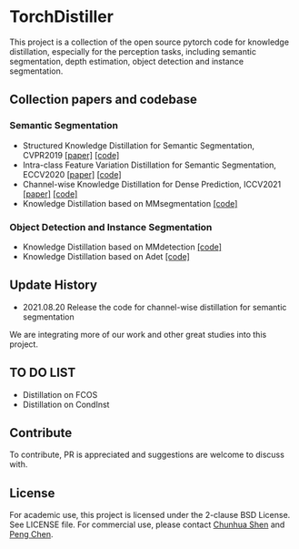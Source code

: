 
# TorchDistiller

This project is a collection of the open source pytorch code for knowledge distillation, especially for the perception tasks, including semantic segmentation, depth estimation, object detection and instance segmentation.

## Collection papers and codebase

### Semantic Segmentation

- Structured Knowledge Distillation for Semantic Segmentation, CVPR2019 [[paper]](https://openaccess.thecvf.com/content_CVPR_2019/papers/Liu_Structured_Knowledge_Distillation_for_Semantic_Segmentation_CVPR_2019_paper.pdf) [[code]](https://github.com/irfanICMLL/structure_knowledge_distillation/)
- Intra-class Feature Variation Distillation for Semantic Segmentation, ECCV2020 [[paper]](https://www.ecva.net/papers/eccv_2020/papers_ECCV/papers/123520341.pdf) [[code]](https://github.com/YukangWang/IFVD)
- Channel-wise Knowledge Distillation for Dense Prediction, ICCV2021 [[paper]](https://arxiv.org/abs/2011.13256) [[code]](./SemSeg-distill)
- Knowledge Distillation based on MMsegmentation  [[code]](https://github.com/pppppM/mmsegmentation-distiller)
### Object Detection and Instance Segmentation
- Knowledge Distillation based on MMdetection [[code]](https://github.com/pppppM/mmdetection)
- Knowledge Distillation based on Adet [[code]](./adet-distill)

## Update History

- 2021.08.20 Release the code for channel-wise distillation for semantic segmentation

We are integrating more of our work and other great studies into this project. 
## TO DO LIST
- Distillation on FCOS
- Distillation on CondInst


## Contribute

To contribute, PR is appreciated and suggestions are welcome to discuss with.

## License

For academic use, this project is licensed under the 2-clause BSD License. See LICENSE file. For commercial use, please contact [Chunhua Shen](mailto:chhshen@gmail.com) and [Peng Chen](mailto:blueardour@gmail.com).

